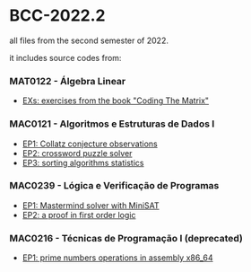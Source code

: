 # BCC-2022.2
all files from the second semester of 2022.

it includes source codes from:

### MAT0122 - Álgebra Linear
* [EXs: exercises from the book "Coding The Matrix"](/mat0122)
### MAC0121 - Algoritmos e Estruturas de Dados I
* [EP1: Collatz conjecture observations](/mac0121-ep1)
* [EP2: crossword puzzle solver](/mac0121-ep2)
* [EP3: sorting algorithms statistics](mac0121-ep3)
### MAC0239 - Lógica e Verificação de Programas
* [EP1: Mastermind solver with MiniSAT](/mac0239-ep1)
* [EP2: a proof in first order logic](/mac0239-ep2)
### MAC0216 - Técnicas de Programação I (deprecated)
* [EP1: prime numbers operations in assembly x86_64](/mac0216-ep1)
